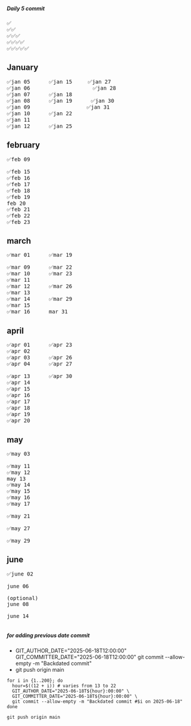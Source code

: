 ##### Daily 5 commit 
<pre>
✅
✅✅
✅✅✅
✅✅✅✅
✅✅✅✅✅
</pre>

January
------------------------------
<pre>
✅jan 05      ✅jan 15     ✅jan 27          
✅jan 06                    ✅jan 28          
✅jan 07      ✅jan 18                      
✅jan 08      ✅jan 19      ✅jan 30          
✅jan 09                  ✅jan 31          
✅jan 10      ✅jan 22                      
✅jan 11                                  
✅jan 12      ✅jan 25                      
</pre>

february
-------------------------------
<pre>
✅feb 09

✅feb 15
✅feb 16
✅feb 17
✅feb 18
✅feb 19
feb 20
✅feb 21
✅feb 22
✅feb 23
</pre>

march
--------------------------------
<pre>
✅mar 01      ✅mar 19

✅mar 09      ✅mar 22
✅mar 10      ✅mar 23
✅mar 11
✅mar 12      ✅mar 26
✅mar 13      
✅mar 14      ✅mar 29
✅mar 15
✅mar 16      mar 31
</pre>


april
--------------------------------
<pre>
✅apr 01      ✅apr 23
✅apr 02      
✅apr 03      ✅apr 26
✅apr 04      ✅apr 27

✅apr 13      ✅apr 30
✅apr 14      
✅apr 15      
✅apr 16      
✅apr 17      
✅apr 18      
✅apr 19      
✅apr 20   
</pre>


may
---------------------------------
<pre>
✅may 03

✅may 11
✅may 12
may 13
✅may 14
✅may 15
✅may 16
✅may 17

✅may 21
  
✅may 27

✅may 29
</pre>


june
---------------------------------
<pre>
✅june 02

june 06

(optional)
june 08

june 14

</pre>


##### for adding previous date commit
- GIT_AUTHOR_DATE="2025-06-18T12:00:00" GIT_COMMITTER_DATE="2025-06-18T12:00:00" git commit --allow-empty -m "Backdated commit"
- git push origin main

```
for i in {1..200}; do
  hour=$((12 + i)) # varies from 13 to 22
  GIT_AUTHOR_DATE="2025-06-18T${hour}:00:00" \
  GIT_COMMITTER_DATE="2025-06-18T${hour}:00:00" \
  git commit --allow-empty -m "Backdated commit #$i on 2025-06-18"
done

git push origin main
```